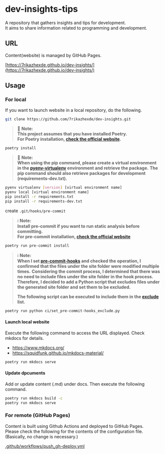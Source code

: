 # dev-insights-tips

A repository that gathers insights and tips for development.<br />
It aims to share information related to programming and development.

## URL

Content(website) is managed by GitHub Pages.

[https://7rikazhexde.github.io/dev-insights/](https://7rikazhexde.github.io/dev-insights/)

## Usage

### For local

If you want to launch website in a local repository, do the following.

```bash
git clone https://github.com/7rikazhexde/dev-insights.git
```

> 🚨 **Note:**<br />
> **This project assumes that you have installed Poetry.**\
> **For Poetry installation, [check the official website](https://python-poetry.org/docs/#installing-with-the-official-installer).**

```bash
poetry install
```

> 🚨 **Note:**<br />
> **When using the pip command, please create a virtual environment in the [pyenv-virtualenv](https://github.com/pyenv/pyenv-virtualenv#pyenv-virtualenv) environment and retrieve the package.**
> **The pip command should also retrieve packages for development (requirements-dev.txt).**

```bash
pyenv virtualenv [version] [virtual environment name]
pyenv local [virtual environment name]
pip install -r requirements.txt
pip install -r requirements-dev.txt
```

create `.git/hooks/pre-commit`

> ℹ️ **Note:**<br />
> **Install pre-commit if you want to run static analysis before committing.**\
> **For pre-commit installation, [check the official website](https://pre-commit.com/)**

```bash
poetry run pre-commit install
```

> ℹ️ **Note:**<br />
> **When I set [pre-commit-hooks](https://pre-commit.com/#pre-commit-configyaml---hooks) and checked the operation, I confirmed that the files under the site folder were modified multiple times.**
> **Considering the commit process, I determined that there was no need to include files under the site folder in the hook process.**
> **Therefore, I decided to add a Python script that excludes files under the generated site folder and set them to be excluded.**
>
> **The following script can be executed to include them in the [exclude](https://pre-commit.com/#config-exclude) list.**

```bash
poetry run python ci/set_pre-commit-hooks_exclude.py
```

#### Launch local website

Execute the following command to access the URL displayed.
Check mkdocs for details.

- <https://www.mkdocs.org/>
- <https://squidfunk.github.io/mkdocs-material/>

```bash
poetry run mkdocs serve
```

#### Update dpcuments

Add or update content (.md) under docs. Then execute the following command.

```bash
poetry run mkdocs build -c
poetry run mkdocs serve
```

### For remote (GitHub Pages)

Content is built using Github Actions and deployed to GitHub Pages.<br />
Please check the following for the contents of the configuration file. (Basically, no change is necessary.)

[.github/workflows/push_gh-deploy.yml](.github/workflows/push_gh-deploy.yml)
